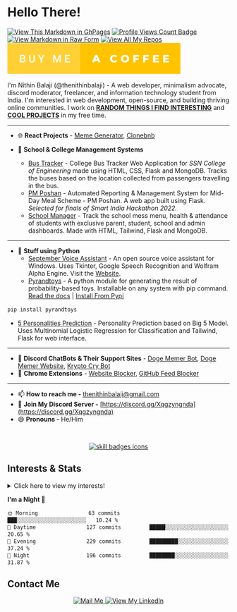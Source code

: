 # Hello There!

[![View This Markdown in GhPages](https://github.com/thenithinbalaji/thenithinbalaji/actions/workflows/pages/pages-build-deployment/badge.svg?branch=main)](https://thenithinbalaji.github.io/thenithinbalaji/)
[![Profile Views Count Badge](https://komarev.com/ghpvc/?username=thenithinbalaji&color=blue&label=PROFILE+VIEWS)](https://github.com/thenithinbalaji)<br>
[![View Markdown in Raw Form](https://forthebadge.com/images/badges/made-with-markdown.svg)](https://raw.githubusercontent.com/thenithinbalaji/thenithinbalaji/main/README.md)
[![View All My Repos](https://forthebadge.com/images/badges/built-with-love.svg)](https://github.com/thenithinbalaji?tab=repositories&q=&type=&language=&sort=stargazers)<br>
[![Buy Me a Coffee](https://github.com/thenithinbalaji/thenithinbalaji/blob/main/assets/buy-me-a-coffee.svg)](https://www.buymeacoffee.com/thenithinbalaji)

I'm Nithin Balaji (@thenithinbalaji) - A web developer, minimalism advocate, discord moderator, freelancer, and information technology student from India. I'm interested in web development, open-source, and building thriving online communities. I work on [**RANDOM THINGS I FIND INTERESTING**](https://github.com/stars/thenithinbalaji/lists/my-cool-projects) and [**COOL PROJECTS**](https://github.com/stars/thenithinbalaji/lists/my-cool-projects) in my free time.

----

- 🌐 **React Projects** - [Meme Generator](https://github.com/thenithinbalaji/Meme-Generator), [Clonebnb](https://github.com/thenithinbalaji/Clonebnb)

- 🚌 **School & College Management Systems**
  - [Bus Tracker](https://github.com/thenithinbalaji/Bus-Tracker) - College Bus Tracker Web Application for *SSN College of Engineering* made using HTML, CSS, Flask and MongoDB. Tracks the buses based on the location collected from passengers travelling in the bus. 
  - [PM Poshan](https://github.com/thenithinbalaji/PM-Poshan) - Automated Reporting & Management System for Mid-Day Meal Scheme - PM Poshan. A web app built using Flask. *Selected for finals of Smart India Hackathon 2022.*
  - [School Manager](https://github.com/thenithinbalaji/School-Manager) - Track the school mess menu, health & attendance of students with exclusive parent, student, school and admin dashboards. Made with HTML, Tailwind, Flask and MongoDB.

----
 
- 🌳 **Stuff using Python**
  - [September Voice Assistant](https://github.com/thenithinbalaji/September-Assistant) - An open source voice assistant for Windows. Uses Tkinter, Google Speech Recognition and Wolfram Alpha Engine. Visit the [Website](https://thenithinbalaji.github.io/September-Assistant/).
  - [Pyrandtoys](https://github.com/thenithinbalaji/pyrandtoys) - A python module for generating the result of probability-based toys. Installable on any system with pip command.   
[Read the docs](https://github.com/thenithinbalaji/pyrandtoys) | [Install From Pypi](https://pypi.org/project/pyrandtoys/)

```sh
pip install pyrandtoys
```

  - [5 Personalities Prediction](https://github.com/thenithinbalaji/5Personalities) - Personality Prediction based on Big 5 Model. Uses Multinomial Logistic Regression for Classification and Tailwind, Flask for web interface. 

----

- 💬 **Discord ChatBots & Their Support Sites** - [Doge Memer Bot](https://github.com/thenithinbalaji/Doge-Memer), [Doge Memer Website](https://github.com/thenithinbalaji/Doge-Memer-Website), [Krypto Cry Bot](https://github.com/thenithinbalaji/Krypto-Cry) 
- 🍄 **Chrome Extensions** - [Website Blocker](https://github.com/thenithinbalaji/PadiDa-Extension), [GitHub Feed Blocker](https://github.com/thenithinbalaji/GitHub-Feed-Blocker)

----

- 📫 **How to reach me -** [thenithinbalaji@gmail.com](mailto:thenithinbalaji@gmail.com)
- 💬 **Join My Discord Server -** [https://discord.gg/Xqgzyngnda](https://discord.gg/Xqgzyngnda)
- 😄 **Pronouns -** He/Him 

<br>

<p align="center">
  <a href="https://github.com/thenithinbalaji?tab=repositories&q=&type=&language=&sort=stargazers" target="_blank">
    <img src="https://skillicons.dev/icons?i=html,css,js,tailwind,react,flask,django,mongodb,vscode,git,cpp,bots" alt="skill badges icons" />
  </a>
</p>

## Interests & Stats
<details>
  <summary>Click here to view my interests!</summary>
  <br> 
    <ul>
        <li> 🐍 <a href = "https://www.hackerrank.com/thenithinbalaji" target="_blank">Python & C++</a></li>
        <li> 📇 <a href = "https://github.com/thenithinbalaji?tab=repositories&q=&type=&language=&sort=stargazers" target="_blank">Open Source</a></li>
        <li> 🌐 <a href = "https://github.com/stars/thenithinbalaji/lists/my-web-dev-repos" target="_blank">Web Development</a></li>
        <li> 💬 <a href = "https://discordbotlist.com/users/756511707228143646" target="_blank">Chat Bots</a></li>
        <li> 💻 Competitive Programming </li>
    </ul>
</details>


<!--START_SECTION:waka-->
**I'm a Night 🦉** 

```text
🌞 Morning                63 commits          ███░░░░░░░░░░░░░░░░░░░░░░   10.24 % 
🌆 Daytime                127 commits         █████░░░░░░░░░░░░░░░░░░░░   20.65 % 
🌃 Evening                229 commits         █████████░░░░░░░░░░░░░░░░   37.24 % 
🌙 Night                  196 commits         ████████░░░░░░░░░░░░░░░░░   31.87 % 
```



<!--END_SECTION:waka-->


## Contact Me
<p align = 'center'>
  <a href = 'mailto:thenithinbalaji@gmail.com' target="_blank"> 
    <img src = 'https://user-images.githubusercontent.com/73932121/156936080-302b8401-fced-44ec-a759-aa17e3476991.svg' alt = "Mail Me">
  </a>
  <a href = 'https://www.linkedin.com/in/thenithinbalaji/' target="_blank"> 
    <img src = 'https://user-images.githubusercontent.com/73932121/156936120-7d41b2a8-1d04-4fb4-b2db-de468965799f.svg' alt = "View My LinkedIn">
  </a>
</p>
